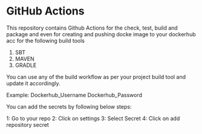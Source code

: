 # GitHub Actions
This repository contains Github Actions for the check, test, build and package and even for creating and pushing docke image to your dockerhub acc for the following build tools

1. SBT
2. MAVEN
3. GRADLE

You can use any of the build workflow as per your project build tool and update it accordingly.

Example: Dockerhub_Username
         Dockerhub_Password

You can add the secrets by following below steps:

1: Go to your repo
2: Click on settings
3: Select Secret
4: Click on add repository secret
